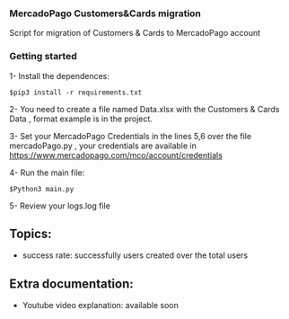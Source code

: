 ### MercadoPago Customers&Cards migration
Script for migration of Customers &amp; Cards to MercadoPago account

### Getting started
1- Install the dependences: 
```
$pip3 install -r requirements.txt
```

2- You need to create a file named Data.xlsx with the Customers & Cards Data , format example is in the project.

3- Set your MercadoPago Credentials in the lines 5,6 over the file mercadoPago.py , your credentials are available in https://www.mercadopago.com/mco/account/credentials

4- Run the main file: 
```
$Python3 main.py
```

5- Review your logs.log file

## Topics:

- success rate: successfully users created over the total users

## Extra documentation:

- Youtube video explanation: available soon

